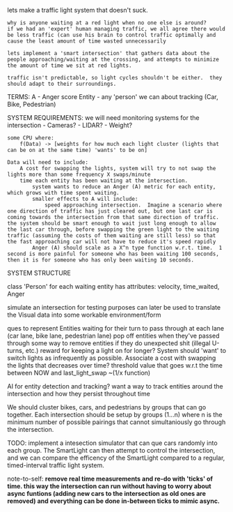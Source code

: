 lets make a traffic light system that doesn't suck.

	why is anyone waiting at a red light when no one else is around?
	if we had an 'expert' human managing traffic, we all agree there would be less traffic (can use his brain to control traffic optimally and cause the least amount of time wasted unnecessarily 

	lets implement a 'smart intersection' that gathers data about the people approaching/waiting at the crossing, and attempts to minimize the amount of time we sit at red lights.

	traffic isn't predictable, so light cycles shouldn't be either.  they should adapt to their surroundings.


TERMS:
A - Anger score
Entity - any 'person' we can about tracking (Car, Bike, Pedestrian)


SYSTEM REQUIREMENTS:
	we will need monitoring systems for the intersection
		- Cameras?
		- LIDAR?
		- Weight?

	some CPU where:
		f(Data) -> [weights for how much each light cluster (lights that can be on at the same time) 'wants' to be on]

	Data will need to include:
		A cost for swapping the lights, system will try to not swap the lights more than some frequency X swaps/minute
		time each entity has been waiting at the intersection.
			system wants to reduce an Anger (A) metric for each entity, which grows with time spent waiting.
			smaller effects to A will include:
				speed approaching intersection.  Imagine a scenario where one direction of traffic has just cleared out, but one last car is coming towards the intersection from that same direction of traffic.  the system should be smart enough to wait just long enough to allow the last car through, before swapping the green light to the waiting traffic (assuming the costs of them waiting are still less) so that the fast approaching car will not have to reduce it's speed rapidly
			Anger (A) should scale as a X^n type function w.r.t. time.  1 second is more painful for someone who has been waiting 100 seconds, then it is for someone who has only been waiting 10 seconds.



SYSTEM STRUCTURE

class 'Person' for each waiting entity
	has attributes: velocity, time_waited, Anger


simulate an intersection for testing purposes
	can later be used to translate the Visual data into some workable environment/form

ques to represent Entities waiting for their turn to pass through at each lane (car lane, bike lane, pedestrian lane)
	pop off entities when they've passed through
	some way to remove entities if they do unexpected shit (illegal U-turns, etc.)
    reward for keeping a light on for longer?  System should 'want' to switch lights as infrequently as possible.  Associate a cost with swapping the lights that decreases over time?  threshold value that goes w.r.t the time between NOW and last_light_swap ~(1/x function)
	
AI for entity detection and tracking?
	want a way to track entities around the intersection and how they persist throughout time


We should cluster bikes, cars, and pedestrians by groups that can go together.  Each intersection should be setup by groups (1...n) where n is the minimum number of possible pairings that cannot simultaniously go through the intersection.

TODO:
implement a intesection simulator that can que cars randomly into each group.  The SmartLight can then attempt to control the intersection, and we can compare the efficency of the SmartLight compared to a regular, timed-interval traffic light system.

note-to-self:
	**remove real time measurements and re-do with 'ticks' of time.  this way the intersection can run without having to worry about async funtions (adding new cars to the intersection as old ones are removed) and everything can be done in-between ticks to mimic async.**


